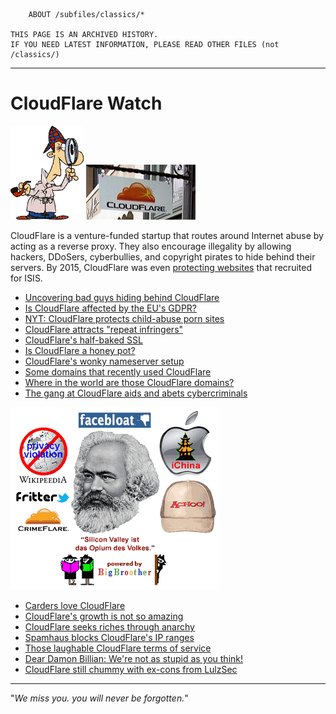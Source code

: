 ```
    ABOUT /subfiles/classics/*

THIS PAGE IS AN ARCHIVED HISTORY.
IF YOU NEED LATEST INFORMATION, PLEASE READ OTHER FILES (not /classics/)
```


-------------

# CloudFlare Watch


![](img/sher2.gif) ![](img/cfsign.jpg)


CloudFlare is a venture-funded startup that routes around Internet abuse by  
acting as a reverse proxy. They also encourage illegality by allowing hackers,
DDoSers, cyberbullies, and copyright pirates to hide behind their servers.
By 2015, CloudFlare was even [protecting websites](isis.md) that recruited for ISIS.


- [Uncovering bad guys hiding behind CloudFlare](cfs.md)
- [Is CloudFlare affected by the EU's GDPR?](cfgdpr.md)
- [NYT: CloudFlare protects child-abuse porn sites](nytporn.txt)
- [CloudFlare attracts "repeat infringers"](repeats.md)
- [CloudFlare's half-baked SSL](cfssl.md)
- [Is CloudFlare a honey pot?](honeypot.md)
- [CloudFlare's wonky nameserver setup](cfnsdump.md)
- [Some domains that recently used CloudFlare](cfsites.md)
- [Where in the world are those CloudFlare domains?](cfusers.md)
- [The gang at CloudFlare aids and abets cybercriminals](cfgang.md)

![](img/marx2.gif)

- [Carders love CloudFlare](carders.md)
- [CloudFlare's growth is not so amazing](cfgrowth.md)
- [CloudFlare seeks riches through anarchy](twisted.md)
- [Spamhaus blocks CloudFlare's IP ranges](cfblock.md)
- [Those laughable CloudFlare terms of service](cfterms.md)
- [Dear Damon Billian: We're not as stupid as you think!](damon.md)
- [CloudFlare still chummy with ex-cons from LulzSec](lulzsec2.md)


---

"_We miss you. you will never be forgotten._"